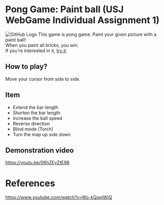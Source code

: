 # Pong Game: Paint ball (USJ WebGame Individual Assignment 1)
![GitHub Logo](/sampleImg.png)
This game is pong game. Paint your given picture with a paint ball!<br/>
When you paint all bricks, you win.<br/>
If you're interested in it, [try it](https://syoung125.github.io/PaintBall/brick_game.html).  

## How to play?
Move your cursor from side to side.

## Item
* Extend the bar length
* Shorten the bar length
* Increase the ball speed
* Reverse direction
* Blind mode (Torch)
* Turn the map up side down

## Demonstration video
https://youtu.be/06hZEyZtE98

# References
https://www.youtube.com/watch?v=Wo-kQopjWiQ
